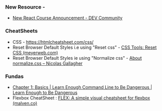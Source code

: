 ### New Resource -
- [New React Course Announcement - DEV Community](https://dev.to/theodinproject/new-react-course-announcement-2a6f)
### CheatSheets
- CSS - https://htmlcheatsheet.com/css/
- Reset Browser Default Styles i.e using "Reset css" - [CSS Tools: Reset CSS (meyerweb.com)](https://meyerweb.com/eric/tools/css/reset/)
- Reset Browser Default Styles ie using "Normalize css" - [About normalize.css – Nicolas Gallagher](https://nicolasgallagher.com/about-normalize-css/)
### Fundas 
- [Chapter 1: Basics | Learn Enough Command Line to Be Dangerous | Learn Enough to Be Dangerous](https://www.learnenough.com/command-line-tutorial)
- Flexbox CheatSheet : [FLEX: A simple visual cheatsheet for flexbox (malven.co)](https://flexbox.malven.co/)
